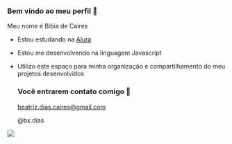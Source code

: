 ### Bem vindo ao meu perfil 🖤

Meu nome é Bibia de Caires

- Estou estudando na [Alura](https://www.alura.com.br)
- Estou me desenvolvendo na linguagem Javascript
- Utilizo este espaço para minha organização e compartilhamento do meu projetos desenvolvidos

  ### Você entrarem contato comigo 🤙

  beatriz.dias.caires@gmail.com
  
  @bx.dias

![](https://media1.tenor.com/m/SQWfcpd0myUAAAAC/yes-jake-peralta.gif)
 

